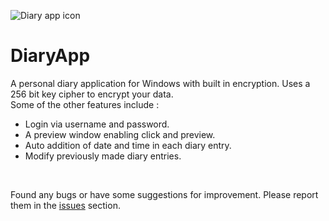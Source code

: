 ![Diary app icon](https://github.com/ap916/DiaryApp/blob/master/DiaryApp/DiaryIcon.ico)
# DiaryApp
A personal diary application for Windows with built in encryption. Uses a 256 bit key cipher to encrypt your data.</br>
Some of the other features include : </br>
* Login via username and password.
* A preview window enabling click and preview.
* Auto addition of date and time in each diary entry.
* Modify previously made diary entries.
</br>

Found any bugs or have some suggestions for improvement. 
Please report them in the [issues](https://github.com/ap916/DiaryApp/issues) section.

